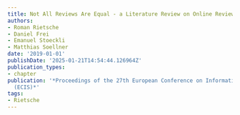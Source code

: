 ```yaml
---
title: Not All Reviews Are Equal - a Literature Review on Online Review Helpfulness
authors:
- Roman Rietsche
- Daniel Frei
- Emanuel Stoeckli
- Matthias Soellner
date: '2019-01-01'
publishDate: '2025-01-21T14:54:44.126964Z'
publication_types:
- chapter
publication: '*Proceedings of the 27th European Conference on Information Systems
  (ECIS)*'
tags:
- Rietsche
---
```

